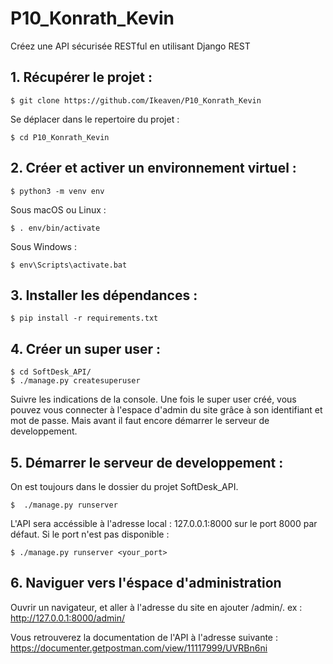 # P10_Konrath_Kevin
Créez une API sécurisée RESTful en utilisant Django REST

## 1. Récupérer le projet :


    $ git clone https://github.com/Ikeaven/P10_Konrath_Kevin

Se déplacer dans le repertoire du projet :

    $ cd P10_Konrath_Kevin

## 2. Créer et activer un environnement virtuel :

    $ python3 -m venv env


Sous macOS ou Linux :

    $ . env/bin/activate

Sous Windows :

    $ env\Scripts\activate.bat

## 3. Installer les dépendances :

    $ pip install -r requirements.txt

## 4. Créer un super user :

    $ cd SoftDesk_API/
    $ ./manage.py createsuperuser

Suivre les indications de la console.
Une fois le super user créé, vous pouvez vous connecter à l'espace d'admin du site grâce à son identifiant et mot de passe. Mais avant il faut encore démarrer le serveur de developpement.

## 5. Démarrer le serveur de developpement :

On est toujours dans le dossier du projet SoftDesk_API.

    $  ./manage.py runserver

L'API sera accéssible à l'adresse local : 127.0.0.1:8000 sur le port 8000 par défaut.
Si le port n'est pas disponible :

    $ ./manage.py runserver <your_port>

## 6. Naviguer vers l'éspace d'administration

Ouvrir un navigateur, et aller à l'adresse du site en ajouter /admin/.
ex : http://127.0.0.1:8000/admin/

Vous retrouverez la documentation de l'API à l'adresse suivante :
https://documenter.getpostman.com/view/11117999/UVRBn6ni
